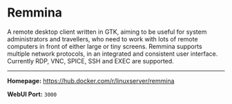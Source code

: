 # Remmina

A remote desktop client written in GTK, aiming to be useful for system administrators and travellers, who need to work with lots of remote computers in front of either large or tiny screens. Remmina supports multiple network protocols, in an integrated and consistent user interface. Currently RDP, VNC, SPICE, SSH and EXEC are supported.

---

**Homepage:** https://hub.docker.com/r/linuxserver/remmina

**WebUI Port:** `3000`